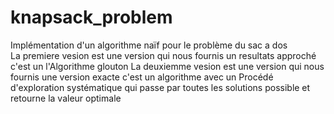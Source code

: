 # knapsack_problem
Implémentation d'un algorithme naïf pour le problème du sac a dos  
La premiere vesion est une version  qui nous fournis un resultats  approché c'est un l'Algorithme glouton
La deuxiemme  vesion est une version  qui nous fournis une version exacte c'est un algorithme avec un Procédé d'exploration systématique qui passe par toutes les solutions possible et retourne la valeur optimale
